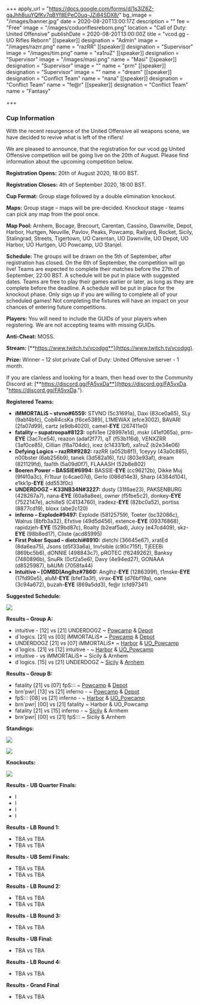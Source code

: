 +++
apply_url = "https://docs.google.com/forms/d/1s3lZ6Z-gaJhh8uuYQfKv7qBYf8EPeC0uq-JZi84SDX8/"
bg_image = "/images/banner.jpg"
date = 2020-08-20T13:00:17Z
description = ""
fee = "Free"
image = "/images/coduoriflesreborn.png"
location = "Call of Duty: United Offensive"
publishDate = 2020-08-20T13:00:00Z
title = "vcod.gg - UO Rifles Reborn"
[[speaker]]
designation = "Admin"
image = "/images/razrr.png"
name = "razRR"
[[speaker]]
designation = "Supervisor"
image = "/images/tim.png"
name = "xa1ruZ"
[[speaker]]
designation = "Supervisor"
image = "/images/masi.png"
name = "Masi"
[[speaker]]
designation = "Supervisor"
image = ""
name = "prm"
[[speaker]]
designation = "Supervisor"
image = ""
name = "dream"
[[speaker]]
designation = "Conflict Team"
name = "nana"
[[speaker]]
designation = "Conflict Team"
name = "fe@r"
[[speaker]]
designation = "Conflict Team"
name = "Fantasy"

+++
### **Cup Information**

With the recent resurgence of the United Offensive all weapons scene, we have decided to revive what is left of the riflers!

We are pleased to announce, that the registration for our vcod.gg United Offensive competition will be going live on the 20th of August. Please find information about the upcoming competition below.

**Registration Opens:** 20th of August 2020, 18:00 BST.

**Registration Closes:** 4th of September 2020, 18:00 BST.

**Cup Format:** Group stage followed by a double elimination knockout.

**Maps:** Group stage – maps will be pre-decided. Knockout stage - teams can pick any map from the pool once.

**Map Pool:** Arnhem, Bocage, Brecourt, Carentan, Cassino, Dawnville, Depot, Harbor, Hurtgen, Neuville, Pavlov, Peaks, Powcamp, Railyard, Rocket, Sicily, Stalingrad, Streets, Tigertown, UO Carentan, UO Dawnville, UO Depot, UO Harbor, UO Hurtgen, UO Powcamp, UO Stanjel.

**Schedule:** The groups will be drawn on the 5th of September, after registration has closed. On the 6th of September, the competition will go live! Teams are expected to complete their matches before the 27th of September, 22:00 BST. A schedule will be put in place with suggested dates. Teams are free to play their games earlier or later, as long as they are complete before the deadline. A schedule will be put in place for the knockout phase. Only sign up if you are willing to complete all of your scheduled games! Not completing the fixtures will have an impact on your chances of entering future competitions.

**Players:** You will need to include the GUIDs of your players when registering. We are not accepting teams with missing GUIDs.

**Anti-Cheat:** MOSS.

**Stream:** [**https://www.twitch.tv/vcodgg**](https://www.twitch.tv/vcodgg).

**Prize:** Winner – 12 slot private Call of Duty: United Offensive server - 1 month.

If you are clanless and looking for a team, then head over to the Community Discord at: [**https://discord.gg/FA5vxDa**](https://discord.gg/FA5vxDa. "https://discord.gg/FA5vxDa.").

**Registered Teams:**

* **iMMORTALiS – stvno#6559:** STVNO (5c31691a), Daxi (83ce0a65), SLy (9abf4bfc), CobR4csKa (f6ce5389), L1MEWAX (efce3002), BAVARI (2fa07d99), cartz (e9db4020), camel-**EYE** (267411e0)
* **fatality – supatroopa#8123:** opfii1ee (28997e1d), mskr (41ef065a), prm-**EYE** (3ac7ce54), reazon (adaf2f77), qT (f53b116d), VENXZRR (3af0ce85), Cillian (f8a704dc), icez (c14331bf), xa1ruZ (b2e34e06)
* **Defying Logics** **– razRR#9282:** razRR (a052b8f1), 1ceyyy (43a0c885), n00bster (6ab256b9), tanek (3d582a16), fzU (803e93af), dream (821129fd), faa1th (5a09d0f7), FLAAASH (52b8e802)
* **Boeren Power – BASSIE#6994:** BASSIE-**EYE** (cc96212b), Dikke Muj (9f4f0a3c), Fr1tuur (c4cae07d), Gerlo (086d14e3), Sharp (4384d104), e1kk1p-**EYE** (dd553f0c)
* **UNDERDOGZ – K33NB34N#3227:** dusty (31f6ae23), PAKSENBURG (428267a7), nana-**EYE** (60a8a8ee), owner (f5fbe5c2), donkey-**EYE** (7522147e), achilleS (C4134760), iradexz-**EYE** (82bc0a52), portiss (8877cd19), bloxx (abe2c120)
* **inferno – Explode#9497:** Explode (58125759), Toeter (bc32086c), Walrus (8bfb3a32), Efxtive (49d5d456), extence-**EYE** (09376868), rapidzjeh-**EYE** (529bd87c), Roalty (b2eaf5ad), Juicy (e47cd409), skz-**EYE** (98b8ed17), Cliste (acd85995)
* **First Poker Squad – dietchi#8910:** dietchi (36645e67), xratEd (8da6ea75), Jsons (d5f33a6a), Inv!sible (c90c715f), TjEEEBi (869bc5b6), dONNIE (498843c7), pROTEC (f6249262), Banksy (7480896b), SnuRk (0cf2a5e6), Davy (4e94ed27), GONAAA (d8525987), bAUMi (7058fa44)
* **Intuitive – \[OMBD\]Anglhz#7860:** Anglhz-**EYE** (1286399f), t1mske-**EYE** (17fd90e5), aluM-**EYE** (bfef3a3f), virax-**EYE** (d76bf19a), oane (3c94a672), buzah-**EYE** (869a5dd3), fe@r (cfd97341)

**Suggested Schedule:**

![](/images/uosched1.PNG)

**Results – Group A:**

* intuitive - \[12\] vs \[21\] UNDERDOGZ \~ [Powcamp](https://i.imgur.com/JDtBdCC.jpg) & [Depot](https://i.imgur.com/w5FEjd9.jpg)
* d\`logics. \[21\] vs \[03\] iMMORTALiS* \~ [Powcamp](https://i.imgur.com/p46J1iC.jpg) & [Depot](https://i.imgur.com/cbTO7Kj.jpg)
* UNDERDOGZ \[21\] vs \[07\] iMMORTALiS* \~ [Harbor](https://i.imgur.com/qVlfkR0.jpg) & [UO_Powcamp](https://i.imgur.com/bzHaQGU.jpg)
* d\`logics. \[21\] vs \[12\] intuitive - \~ [Harbor](https://i.imgur.com/9yEmRdQ.jpg) & [UO_Powcamp](https://i.imgur.com/Wf5cV8v.jpg)
* intuitive - vs iMMORTALiS* \~ Sicily & Arnhem
* d\`logics. \[15\] vs \[21\] UNDERDOGZ \~ [Sicily](https://i.imgur.com/zJz76uO.jpg) & [Arnhem](https://i.imgur.com/04Gn9OX.jpg)

**Results – Group B:**

* fatality \[21\] vs \[07\] fpS::: \~ [Powcamp](https://i.imgur.com/BUnJyVF.jpg) & [Depot](https://i.imgur.com/vR3WBjD.jpg)
* brn'pwr| \[13\] vs \[21\] inferno - \~ [Powcamp](https://i.imgur.com/KQ4bLGM.jpg) & [Depot](https://i.imgur.com/9XxQMRo.jpg)
* fpS::: \[08\] vs \[21\] inferno - \~ [Harbor](https://i.imgur.com/YKgVML4.jpg) & [UO_Powcamp](https://i.imgur.com/FeV7FSF.jpg)
* brn'pwr| \[00\] vs \[21\] fatality \~ Harbor & UO_Powcamp
* fatality \[21\] vs \[15\] inferno - \~ [Sicily](https://i.imgur.com/Ny855Se.jpg) & Arnhem
* brn'pwr| \[00\] vs \[21\] fpS::: \~ Sicily & Arnhem

**Standings:**

![](/images/gafinal.PNG)

![](/images/uocup2.PNG)

**Knockouts:**

![](/images/kouo.PNG)

**Results - UB Quarter Finals:**

* l
* l
* l
* l

**Results - LB Round 1:**

* TBA vs TBA
* TBA vs TBA

**Results - UB Semi Finals:**

* TBA vs TBA
* TBA vs TBA

**Results - LB Round 2:**

* TBA vs TBA
* TBA vs TBA

**Results - LB Round 3:**

* TBA vs TBA

**Results - UB Final:**

* TBA vs TBA

**Results - LB Round 4:**

* TBA vs TBA

**Results - Grand Final**

* TBA vs TBA